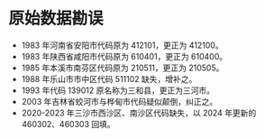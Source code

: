 # 原始数据勘误

- 1983 年河南省安阳市代码原为 412101，更正为 412100。
- 1983 年陕西省咸阳市代码原为 610401，更正为 610400。
- 1985 年本溪市南芬区代码原为 210511，更正为 210505。
- 1988 年乐山市市中区代码 511102 缺失，增补之。
- 1993 年代码 139012 原名称为三和县，更正为三河市。
- 2003 年吉林省蛟河市与桦甸市代码疑似颠倒，纠正之。
- 2020-2023 年三沙市西沙区、南沙区代码缺失，以 2024 年更新的 460302、460303 回填。
